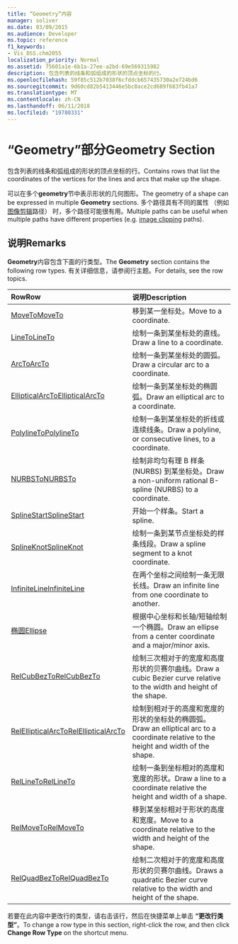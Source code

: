 ```yaml
---
title: “Geometry”内容
manager: soliver
ms.date: 03/09/2015
ms.audience: Developer
ms.topic: reference
f1_keywords:
- Vis_DSS.chm2055
localization_priority: Normal
ms.assetid: 75601a1e-6b1a-27ee-a2bd-69e569315982
description: 包含列表的线条和弧组成的形状的顶点坐标的行。
ms.openlocfilehash: 59f85c512b7038f6cfddcb657435730a2e724bd6
ms.sourcegitcommit: 9d60cd82b5413446e5bc8ace2cd689f683fb41a7
ms.translationtype: MT
ms.contentlocale: zh-CN
ms.lasthandoff: 06/11/2018
ms.locfileid: "19780331"
---
```

# <a name="geometry-section"></a><span data-ttu-id="2443e-103">“Geometry”部分</span><span class="sxs-lookup"><span data-stu-id="2443e-103">Geometry Section</span></span>

<span data-ttu-id="2443e-104">包含列表的线条和弧组成的形状的顶点坐标的行。</span><span class="sxs-lookup"><span data-stu-id="2443e-104">Contains rows that list the coordinates of the vertices for the lines and arcs that make up the shape.</span></span> 
  
<span data-ttu-id="2443e-105">可以在多个**geometry**节中表示形状的几何图形。</span><span class="sxs-lookup"><span data-stu-id="2443e-105">The geometry of a shape can be expressed in multiple **Geometry** sections.</span></span> <span data-ttu-id="2443e-106">多个路径具有不同的属性 （例如[图像剪辑](clippingpath-cell-foreign-image-info-section.md)路径） 时，多个路径可能很有用。</span><span class="sxs-lookup"><span data-stu-id="2443e-106">Multiple paths can be useful when multiple paths have different properties (e.g. [image clipping](clippingpath-cell-foreign-image-info-section.md) paths).</span></span> 
  
## <a name="remarks"></a><span data-ttu-id="2443e-107">说明</span><span class="sxs-lookup"><span data-stu-id="2443e-107">Remarks</span></span>

<span data-ttu-id="2443e-108">**Geometry**内容包含下面的行类型。</span><span class="sxs-lookup"><span data-stu-id="2443e-108">The **Geometry** section contains the following row types.</span></span> <span data-ttu-id="2443e-109">有关详细信息，请参阅行主题。</span><span class="sxs-lookup"><span data-stu-id="2443e-109">For details, see the row topics.</span></span> 
  
|<span data-ttu-id="2443e-110">**Row**</span><span class="sxs-lookup"><span data-stu-id="2443e-110">**Row**</span></span>|<span data-ttu-id="2443e-111">**说明**</span><span class="sxs-lookup"><span data-stu-id="2443e-111">**Description**</span></span>|
|:-----|:-----|
|[<span data-ttu-id="2443e-112">MoveTo</span><span class="sxs-lookup"><span data-stu-id="2443e-112">MoveTo</span></span>](moveto-row-geometry-section.md) <br/> |<span data-ttu-id="2443e-113">移到某一坐标处。</span><span class="sxs-lookup"><span data-stu-id="2443e-113">Move to a coordinate.</span></span>  <br/> |
|[<span data-ttu-id="2443e-114">LineTo</span><span class="sxs-lookup"><span data-stu-id="2443e-114">LineTo</span></span>](lineto-row-geometry-section.md) <br/> |<span data-ttu-id="2443e-115">绘制一条到某坐标处的直线。</span><span class="sxs-lookup"><span data-stu-id="2443e-115">Draw a line to a coordinate.</span></span>  <br/> |
|[<span data-ttu-id="2443e-116">ArcTo</span><span class="sxs-lookup"><span data-stu-id="2443e-116">ArcTo</span></span>](arcto-row-geometry-section.md) <br/> |<span data-ttu-id="2443e-117">绘制一条到某坐标处的圆弧。</span><span class="sxs-lookup"><span data-stu-id="2443e-117">Draw a circular arc to a coordinate.</span></span>  <br/> |
|[<span data-ttu-id="2443e-118">EllipticalArcTo</span><span class="sxs-lookup"><span data-stu-id="2443e-118">EllipticalArcTo</span></span>](ellipticalarcto-row-geometry-section.md) <br/> |<span data-ttu-id="2443e-119">绘制一条到某坐标处的椭圆弧。</span><span class="sxs-lookup"><span data-stu-id="2443e-119">Draw an elliptical arc to a coordinate.</span></span>  <br/> |
|[<span data-ttu-id="2443e-120">PolylineTo</span><span class="sxs-lookup"><span data-stu-id="2443e-120">PolylineTo</span></span>](polylineto-row-geometry-section.md) <br/> |<span data-ttu-id="2443e-121">绘制一条到某坐标处的折线或连续线条。</span><span class="sxs-lookup"><span data-stu-id="2443e-121">Draw a polyline, or consecutive lines, to a coordinate.</span></span>  <br/> |
|[<span data-ttu-id="2443e-122">NURBSTo</span><span class="sxs-lookup"><span data-stu-id="2443e-122">NURBSTo</span></span>](nurbsto-row-geometry-section.md) <br/> |<span data-ttu-id="2443e-123">绘制非均匀有理 B 样条 (NURBS) 到某坐标处。</span><span class="sxs-lookup"><span data-stu-id="2443e-123">Draw a non-uniform rational B-spline (NURBS) to a coordinate.</span></span>  <br/> |
|[<span data-ttu-id="2443e-124">SplineStart</span><span class="sxs-lookup"><span data-stu-id="2443e-124">SplineStart</span></span>](splinestart-row-geometry-section.md) <br/> |<span data-ttu-id="2443e-125">开始一个样条。</span><span class="sxs-lookup"><span data-stu-id="2443e-125">Start a spline.</span></span>  <br/> |
|[<span data-ttu-id="2443e-126">SplineKnot</span><span class="sxs-lookup"><span data-stu-id="2443e-126">SplineKnot</span></span>](splineknot-row-geometry-section.md) <br/> |<span data-ttu-id="2443e-127">绘制一条到某节点坐标处的样条线段。</span><span class="sxs-lookup"><span data-stu-id="2443e-127">Draw a spline segment to a knot coordinate.</span></span>  <br/> |
|[<span data-ttu-id="2443e-128">InfiniteLine</span><span class="sxs-lookup"><span data-stu-id="2443e-128">InfiniteLine</span></span>](infiniteline-row-geometry-section.md) <br/> |<span data-ttu-id="2443e-129">在两个坐标之间绘制一条无限长线。</span><span class="sxs-lookup"><span data-stu-id="2443e-129">Draw an infinite line from one coordinate to another.</span></span>  <br/> |
|[<span data-ttu-id="2443e-130">椭圆</span><span class="sxs-lookup"><span data-stu-id="2443e-130">Ellipse</span></span>](ellipse-row-geometry-section.md) <br/> |<span data-ttu-id="2443e-131">根据中心坐标和长轴/短轴绘制一个椭圆。</span><span class="sxs-lookup"><span data-stu-id="2443e-131">Draw an ellipse from a center coordinate and a major/minor axis.</span></span>  <br/> |
|[<span data-ttu-id="2443e-132">RelCubBezTo</span><span class="sxs-lookup"><span data-stu-id="2443e-132">RelCubBezTo</span></span>](relcubbezto-row-geometry-section.md) <br/> |<span data-ttu-id="2443e-133">绘制三次相对于的宽度和高度形状的贝赛尔曲线。</span><span class="sxs-lookup"><span data-stu-id="2443e-133">Draw a cubic Bezier curve relative to the width and height of the shape.</span></span>  <br/> |
|[<span data-ttu-id="2443e-134">RelEllipticalArcTo</span><span class="sxs-lookup"><span data-stu-id="2443e-134">RelEllipticalArcTo</span></span>](relellipticalarcto-row-geometry-section.md) <br/> |<span data-ttu-id="2443e-135">绘制到相对于的高度和宽度的形状的坐标处的椭圆弧。</span><span class="sxs-lookup"><span data-stu-id="2443e-135">Draw an elliptical arc to a coordinate relative to the height and width of the shape.</span></span>  <br/> |
|[<span data-ttu-id="2443e-136">RelLineTo</span><span class="sxs-lookup"><span data-stu-id="2443e-136">RelLineTo</span></span>](rellineto-row-geometry-section.md) <br/> |<span data-ttu-id="2443e-137">绘制一条到坐标相对的高度和宽度的形状。</span><span class="sxs-lookup"><span data-stu-id="2443e-137">Draw a line to a coordinate relative the height and width of a shape.</span></span>  <br/> |
|[<span data-ttu-id="2443e-138">RelMoveTo</span><span class="sxs-lookup"><span data-stu-id="2443e-138">RelMoveTo</span></span>](relmoveto-row-geometry-section.md) <br/> |<span data-ttu-id="2443e-139">移到某坐标相对于形状的高度和宽度。</span><span class="sxs-lookup"><span data-stu-id="2443e-139">Move to a coordinate relative to the width and height of the shape.</span></span>  <br/> |
|[<span data-ttu-id="2443e-140">RelQuadBezTo</span><span class="sxs-lookup"><span data-stu-id="2443e-140">RelQuadBezTo</span></span>](relquadbezto-row-geometry-section.md) <br/> |<span data-ttu-id="2443e-141">绘制二次相对于的宽度和高度形状的贝赛尔曲线。</span><span class="sxs-lookup"><span data-stu-id="2443e-141">Draws a quadratic Bezier curve relative to the width and height of the shape.</span></span>  <br/> |
   
<span data-ttu-id="2443e-142">若要在此内容中更改行的类型，请右击该行，然后在快捷菜单上单击 **“更改行类型”**。</span><span class="sxs-lookup"><span data-stu-id="2443e-142">To change a row type in this section, right-click the row, and then click **Change Row Type** on the shortcut menu.</span></span> 
  

